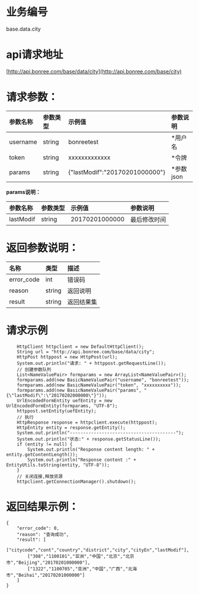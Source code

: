 # 业务编号

base.data.city

# api请求地址

[http://api.bonree.com/base/data/city](http://api.bonree.com/base/city)

# 请求参数：

| 参数名称 | 参数类型 | 示例值 | 参数说明 |
| :--- | :--- | :--- | :--- |
| username | string | bonreetest | \*用户名 |
| token | string | xxxxxxxxxxxxx | \*令牌 |
| params | string | {"lastModif":"20170201000000"} | \*参数json |

**params说明：**

| 参数名称 | 参数类型 | 示例值 | 参数说明 |
| :--- | :--- | :--- | :--- |
| lastModif | string | 20170201000000 | 最后修改时间 |

# 返回参数说明：

| 名称 | 类型 | 描述 |
| :--- | :--- | :--- |
| error\_code | int | 错误码 |
| reason | string | 返回说明 |
| result | string | 返回结果集 |

# 请求示例

```
    HttpClient httpclient = new DefaultHttpClient();
    String url = "http://api.bonree.com/base/data/city";
    HttpPost httppost = new HttpPost(url);
    System.out.println("请求: " + httppost.getRequestLine());
    // 创建参数队列
    List<NameValuePair> formparams = new ArrayList<NameValuePair>();
    formparams.add(new BasicNameValuePair("username", "bonreetest"));
    formparams.add(new BasicNameValuePair("token", "xxxxxxxxxx"));
    formparams.add(new BasicNameValuePair("params", "{\"lastModif\":\"20170202000000\"}"));
    UrlEncodedFormEntity uefEntity = new UrlEncodedFormEntity(formparams, "UTF-8");
    httppost.setEntity(uefEntity);
    // 执行
    HttpResponse response = httpclient.execute(httppost);
    HttpEntity entity = response.getEntity();
    System.out.println("----------------------------------------");
    System.out.println("状态:" + response.getStatusLine());
    if (entity != null) {
        System.out.println("Response content length: " + entity.getContentLength());
        System.out.println("Response content :" + EntityUtils.toString(entity, "UTF-8"));
    }
    // 关闭连接,释放资源
    httpclient.getConnectionManager().shutdown();
```

# 返回结果示例：

```
{
    "error_code": 0,
    "reason": "查询成功",
    "result": [
        ["citycode","cont","country","district","city","cityEn","lastModif"],
        ["308","1100101","亚洲","中国","北京","北京市","Beijing","20170201000000"],
        ["1322","1100705","亚洲","中国","广西","北海市","Beihai","20170201000000"]
    ]
}
```



